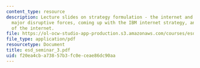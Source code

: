```yaml
---
content_type: resource
description: Lecture slides on strategy formulation - the internet and the Web as
  major disruptive forces, coming up with the IBM internet strategy, and the future
  of the internet.
file: https://ol-ocw-studio-app-production.s3.amazonaws.com/courses/esd-57-technology-based-business-transformation-fall-2007/f20ea4cba73857b3fc0eceae86dc90aa_esd_seminar_3.pdf
file_type: application/pdf
resourcetype: Document
title: esd_seminar_3.pdf
uid: f20ea4cb-a738-57b3-fc0e-ceae86dc90aa
---
```

